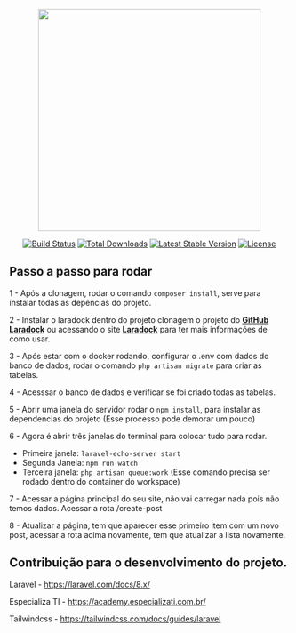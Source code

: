 <p align="center"><a href="https://laravel.com" target="_blank"><img src="https://raw.githubusercontent.com/laravel/art/master/logo-lockup/5%20SVG/2%20CMYK/1%20Full%20Color/laravel-logolockup-cmyk-red.svg" width="400"></a></p>

<p align="center">
<a href="https://travis-ci.org/laravel/framework"><img src="https://travis-ci.org/laravel/framework.svg" alt="Build Status"></a>
<a href="https://packagist.org/packages/laravel/framework"><img src="https://img.shields.io/packagist/dt/laravel/framework" alt="Total Downloads"></a>
<a href="https://packagist.org/packages/laravel/framework"><img src="https://img.shields.io/packagist/v/laravel/framework" alt="Latest Stable Version"></a>
<a href="https://packagist.org/packages/laravel/framework"><img src="https://img.shields.io/packagist/l/laravel/framework" alt="License"></a>
</p>

## Passo a passo para rodar

1 - Após a clonagem, rodar o comando `composer install`, serve para instalar todas as depências do projeto.

2 - Instalar o laradock dentro do projeto clonagem o projeto do **[GitHub Laradock](https://github.com/laradock/laradock)** ou acessando o site **[Laradock](https://laradock.io/)** para ter mais informações de como usar.

3 - Após estar com o docker rodando, configurar o .env com dados do banco de dados, rodar o comando `php artisan migrate` para criar as tabelas.

4 - Acesssar o banco de dados e verificar se foi criado todas as tabelas.

5 - Abrir uma janela do servidor rodar o `npm install`, para instalar as dependencias do projeto (Esse processo pode demorar um pouco)

6 - Agora é abrir três janelas do terminal para colocar tudo para rodar.
- Primeira janela: `laravel-echo-server start`
- Segunda Janela: `npm run watch`
- Terceira janela: `php artisan queue:work` (Esse comando precisa ser rodado dentro do container do workspace)

7 - Acessar a página principal do seu site, não vai carregar nada pois não temos dados. Acessar a rota /create-post

8 - Atualizar a página, tem que aparecer esse primeiro item com um novo post, acessar a rota acima novamente, tem que atualizar a lista novamente.

## Contribuição para o desenvolvimento do projeto.

Laravel - https://laravel.com/docs/8.x/

Especializa TI - https://academy.especializati.com.br/

Tailwindcss - https://tailwindcss.com/docs/guides/laravel
